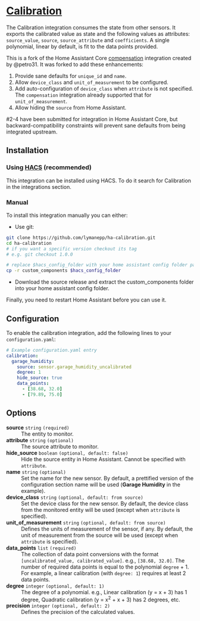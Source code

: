 # [Calibration](https://github.com/lymanepp/ha-calibration)

The Calibration integration consumes the state from other sensors. It exports the calibrated value as state and the following values as attributes: `source_value`, `source`, `source_attribute` and `coefficients`.  A single polynomial, linear by default, is fit to the data points provided.

This is a fork of the Home Assistant Core [compensation](https://www.home-assistant.io/integrations/compensation/) integration created by @petro31. It was forked to add these enhancements:
1. Provide sane defaults for `unique_id` and `name`.
2. Allow `device_class` and `unit_of_measurement` to be configured.
3. Add auto-configuration of `device_class` when `attribute` is not specified. The `compensation` integration already supported that for `unit_of_measurement`.
4. Allow hiding the `source` from Home Assistant.

#2-4 have been submitted for integration in Home Assistant Core, but backward-compatibility constraints will prevent sane defaults from being integrated upstream.

## Installation

### Using [HACS](https://hacs.xyz/) (recommended)

This integration can be installed using HACS. To do it search for Calibration in the integrations section.

### Manual

To install this integration manually you can either:

* Use git:

```sh
git clone https://github.com/lymanepp/ha-calibration.git
cd ha-calibration
# if you want a specific version checkout its tag
# e.g. git checkout 1.0.0

# replace $hacs_config_folder with your home assistant config folder path
cp -r custom_components $hacs_config_folder
```

* Download the source release and extract the custom_components folder into your home assistant config folder.

Finally, you need to restart Home Assistant before you can use it.

## Configuration

To enable the calibration integration, add the following lines to your `configuration.yaml`:

```yaml
# Example configuration.yaml entry
calibration:
  garage_humidity:
    source: sensor.garage_humidity_uncalibrated
    degree: 1
    hide_source: true
    data_points:
      - [38.68, 32.0]
      - [79.89, 75.0]
```

## Options

<dl>
  <dt><strong>source</strong> <code>string</code> <code>(required)</code></dt>
  <dd>The entity to monitor.</dd>

  <dt><strong>attribute</strong> <code>string</code> <code>(optional)</code></dt>
  <dd>The source attribute to monitor.</dd>

  <dt><strong>hide_source</strong> <code>boolean</code> <code>(optional, default: false)</code></dt>
  <dd>Hide the source entity in Home Assistant. Cannot be specified with <code>attribute</code>.</dd>

  <dt><strong>name</strong> <code>string</code> <code>(optional)</code></dt>
  <dd>Set the name for the new sensor. By default, a prettified version of the configuration section name will be used (<strong>Garage Humidity</strong> in the example).</dd>

  <dt><strong>device_class</strong> <code>string</code> <code>(optional, default: from source)</code></dt>
  <dd>Set the device class for the new sensor. By default, the device class from the monitored entity will be used (except when <code>attribute</code> is specified).</dd>

  <dt><strong>unit_of_measurement</strong> <code>string</code> <code>(optional, default: from source)</code></dt>
  <dd>Defines the units of measurement of the sensor, if any. By default, the unit of measurement from the source will be used (except when <code>attribute</code> is specified).</dd>

  <dt><strong>data_points</strong> <code>list</code> <code>(required)</code></dt>
  <dd>The collection of data point conversions with the format <code>[uncalibrated_value, calibrated_value]</code>.  e.g., <code>[38.68, 32.0]</code>. The number of required data points is equal to the polynomial <code>degree</code> + 1. For example, a linear calibration (with <code>degree: 1</code>) requires at least 2 data points.</dd>

  <dt><strong>degree</strong> <code>integer</code> <code>(optional, default: 1)</code></dt>
  <dd>The degree of a polynomial. e.g., Linear calibration (y = x + 3) has 1 degree, Quadratic calibration (y = x<sup>2</sup> + x + 3) has 2 degrees, etc.</dd>

  <dt><strong>precision</strong> <code>integer</code> <code>(optional, default: 2)</code></dt>
  <dd>Defines the precision of the calculated values.</dd>
</dl>
